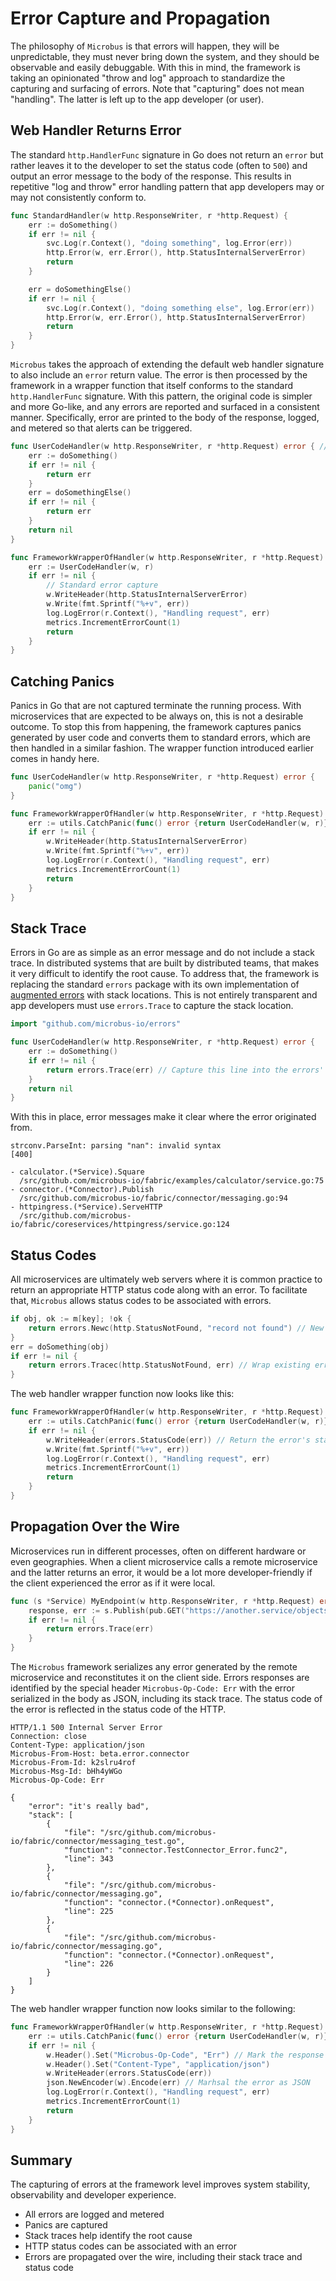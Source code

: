 # Error Capture and Propagation

The philosophy of `Microbus` is that errors will happen, they will be unpredictable, they must never bring down the system, and they should be observable and easily debuggable. With this in mind, the framework is taking an opinionated "throw and log" approach to standardize the capturing and surfacing of errors. Note that "capturing" does not mean "handling". The latter is left up to the app developer (or user).

## Web Handler Returns Error

The standard `http.HandlerFunc` signature in Go does not return an `error` but rather leaves it to the developer to set the status code (often to `500`) and output an error message to the body of the response. This results in repetitive "log and throw" error handling pattern that app developers may or may not consistently conform to.

```go
func StandardHandler(w http.ResponseWriter, r *http.Request) {
	err := doSomething()
	if err != nil {
		svc.Log(r.Context(), "doing something", log.Error(err))
		http.Error(w, err.Error(), http.StatusInternalServerError)
		return
	}

	err = doSomethingElse()
	if err != nil {
		svc.Log(r.Context(), "doing something else", log.Error(err))
		http.Error(w, err.Error(), http.StatusInternalServerError)
		return
	}
}
```

`Microbus` takes the approach of extending the default web handler signature to also include an `error` return value. The error is then processed by the framework in a wrapper function that itself conforms to the standard `http.HandlerFunc` signature. With this pattern, the original code is simpler and more Go-like, and any errors are reported and surfaced in a consistent manner. Specifically, error are printed to the body of the response, logged, and metered so that alerts can be triggered.

```go
func UserCodeHandler(w http.ResponseWriter, r *http.Request) error { // Returning an error
	err := doSomething()
	if err != nil {
		return err
	}
	err = doSomethingElse()
	if err != nil {
		return err
	}
	return nil
}

func FrameworkWrapperOfHandler(w http.ResponseWriter, r *http.Request) {
	err := UserCodeHandler(w, r)
	if err != nil {
		// Standard error capture
		w.WriteHeader(http.StatusInternalServerError)
		w.Write(fmt.Sprintf("%+v", err))
		log.LogError(r.Context(), "Handling request", err)
		metrics.IncrementErrorCount(1)
		return
	}
}
```

## Catching Panics

Panics in Go that are not captured terminate the running process. With microservices that are expected to be always on, this is not a desirable outcome. To stop this from happening, the framework captures panics generated by user code and converts them to standard errors, which are then handled in a similar fashion. The wrapper function introduced earlier comes in handy here.

```go
func UserCodeHandler(w http.ResponseWriter, r *http.Request) error {
	panic("omg")
}

func FrameworkWrapperOfHandler(w http.ResponseWriter, r *http.Request) {
	err := utils.CatchPanic(func() error {return UserCodeHandler(w, r)}) // Convert panics to errors
	if err != nil {
		w.WriteHeader(http.StatusInternalServerError)
		w.Write(fmt.Sprintf("%+v", err))
		log.LogError(r.Context(), "Handling request", err)
		metrics.IncrementErrorCount(1)
		return
	}
}
```

## Stack Trace

Errors in Go are as simple as an error message and do not include a stack trace. In distributed systems that are built by distributed teams, that makes it very difficult to identify the root cause. To address that, the framework is replacing the standard `errors` package with its own implementation of [augmented errors](../structure/errors.md) with stack locations. This is not entirely transparent and app developers must use `errors.Trace` to capture the stack location.

```go
import "github.com/microbus-io/errors"

func UserCodeHandler(w http.ResponseWriter, r *http.Request) error {
	err := doSomething()
	if err != nil {
		return errors.Trace(err) // Capture this line into the errors' stack trace
	}
	return nil
}
```

With this in place, error messages make it clear where the error originated from.

```
strconv.ParseInt: parsing "nan": invalid syntax
[400]

- calculator.(*Service).Square
  /src/github.com/microbus-io/fabric/examples/calculator/service.go:75
- connector.(*Connector).Publish
  /src/github.com/microbus-io/fabric/connector/messaging.go:94
- httpingress.(*Service).ServeHTTP
  /src/github.com/microbus-io/fabric/coreservices/httpingress/service.go:124
```

## Status Codes

All microservices are ultimately web servers where it is common practice to return an appropriate HTTP status code along with an error. To facilitate that, `Microbus` allows status codes to be associated with errors.

```go
if obj, ok := m[key]; !ok {
	return errors.Newc(http.StatusNotFound, "record not found") // New error with status code
}
err = doSomething(obj)
if err != nil {
	return errors.Tracec(http.StatusNotFound, err) // Wrap existing error and attach a status code
}
```

The web handler wrapper function now looks like this:

```go
func FrameworkWrapperOfHandler(w http.ResponseWriter, r *http.Request) {
	err := utils.CatchPanic(func() error {return UserCodeHandler(w, r)})
	if err != nil {
		w.WriteHeader(errors.StatusCode(err)) // Return the error's status code
		w.Write(fmt.Sprintf("%+v", err))
		log.LogError(r.Context(), "Handling request", err)
		metrics.IncrementErrorCount(1)
		return
	}
}
```

## Propagation Over the Wire

Microservices run in different processes, often on different hardware or even geographies. When a client microservice calls a remote microservice and the latter returns an error, it would be a lot more developer-friendly if the client experienced the error as if it were local.

```go
func (s *Service) MyEndpoint(w http.ResponseWriter, r *http.Request) error {
	response, err := s.Publish(pub.GET("https://another.service/objects")) // Remote call
	if err != nil {
		return errors.Trace(err)
	}
}
```

The `Microbus` framework serializes any error generated by the remote microservice and reconstitutes it on the client side. Errors responses are identified by the special header `Microbus-Op-Code: Err` with the error serialized in the body as JSON, including its stack trace. The status code of the error is reflected in the status code of the HTTP.

```
HTTP/1.1 500 Internal Server Error
Connection: close
Content-Type: application/json
Microbus-From-Host: beta.error.connector
Microbus-From-Id: k2slru4rof
Microbus-Msg-Id: bHh4yWGo
Microbus-Op-Code: Err

{
	"error": "it's really bad",
	"stack": [
		{
			"file": "/src/github.com/microbus-io/fabric/connector/messaging_test.go",
			"function": "connector.TestConnector_Error.func2",
			"line": 343
		},
		{
			"file": "/src/github.com/microbus-io/fabric/connector/messaging.go",
			"function": "connector.(*Connector).onRequest",
			"line": 225
		},
		{
			"file": "/src/github.com/microbus-io/fabric/connector/messaging.go",
			"function": "connector.(*Connector).onRequest",
			"line": 226
		}
	]
}
```

The web handler wrapper function now looks similar to the following:

```go
func FrameworkWrapperOfHandler(w http.ResponseWriter, r *http.Request) {
	err := utils.CatchPanic(func() error {return UserCodeHandler(w, r)})
	if err != nil {
		w.Header().Set("Microbus-Op-Code", "Err") // Mark the response as an error
		w.Header().Set("Content-Type", "application/json")
		w.WriteHeader(errors.StatusCode(err))
		json.NewEncoder(w).Encode(err) // Marhsal the error as JSON
		log.LogError(r.Context(), "Handling request", err)
		metrics.IncrementErrorCount(1)
		return
	}
}
```

## Summary

The capturing of errors at the framework level improves system stability, observability and developer experience.

* All errors are logged and metered
* Panics are captured
* Stack traces help identify the root cause
* HTTP status codes can be associated with an error
* Errors are propagated over the wire, including their stack trace and status code
